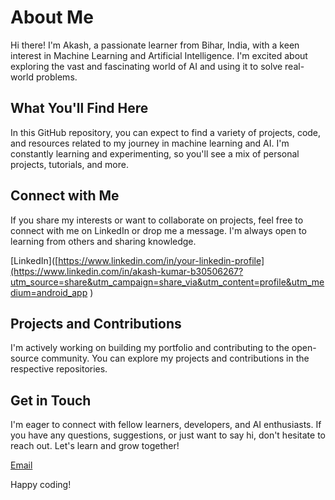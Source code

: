 # About Me

Hi there! I'm Akash, a passionate learner from Bihar, India, with a keen interest in Machine Learning and Artificial Intelligence. I'm excited about exploring the vast and fascinating world of AI and using it to solve real-world problems.

## What You'll Find Here

In this GitHub repository, you can expect to find a variety of projects, code, and resources related to my journey in machine learning and AI. I'm constantly learning and experimenting, so you'll see a mix of personal projects, tutorials, and more.

## Connect with Me

If you share my interests or want to collaborate on projects, feel free to connect with me on LinkedIn or drop me a message. I'm always open to learning from others and sharing knowledge.

[LinkedIn]([https://www.linkedin.com/in/your-linkedin-profile](https://www.linkedin.com/in/akash-kumar-b30506267?utm_source=share&utm_campaign=share_via&utm_content=profile&utm_medium=android_app )

## Projects and Contributions

I'm actively working on building my portfolio and contributing to the open-source community. You can explore my projects and contributions in the respective repositories.

## Get in Touch

I'm eager to connect with fellow learners, developers, and AI enthusiasts. If you have any questions, suggestions, or just want to say hi, don't hesitate to reach out. Let's learn and grow together!

[Email](theakash.bussiness07@gmail.com)

Happy coding!

